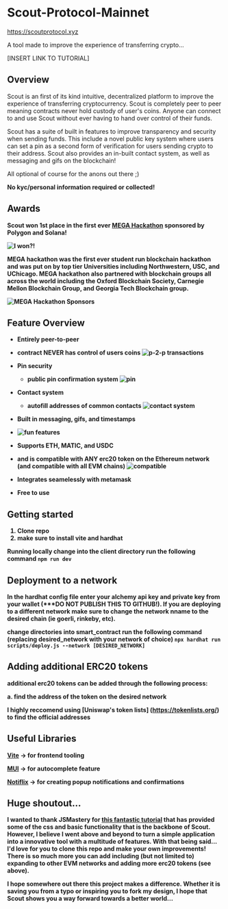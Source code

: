 # Scout-Protocol-Mainnet
https://scoutprotocol.xyz

A tool made to improve the experience of transferring crypto...

[INSERT LINK TO TUTORIAL]

## Overview

Scout is an first of its kind intuitive, decentralized platform to improve the experience of transferring cryptocurrency. Scout is completely peer to peer meaning contracts never hold custody of user's coins. Anyone can connect to and use Scout without ever having to hand over control of their funds.

Scout has a suite of built in features to improve transparency and security when sending funds. This include a novel public key system where users can set a pin as a second form of verification for users sending crypto to their address. Scout also provides an in-built contact system, as well as messaging and gifs on the blockchain! 

All optional of course for the anons out there ;) 

<b>No kyc/personal information required or collected!<b>

## Awards
Scout won 1st place in the first ever [MEGA Hackathon](https://www.megahackathon.com/#Feature6_0) sponsored by Polygon and Solana!

![I won?!](./readme_images/mega.png)

MEGA hackathon was the first ever student run blockchain hackathon and was put on by top tier Universities including Northwestern, USC, and UChicago. MEGA hackathon also partnered with blockchain groups all across the world including the Oxford Blockchain Society, Carnegie Mellon Blockchain Group, and Georgia Tech Blockchain group.


![MEGA Hackathon Sponsors](./readme_images/hackathon_sponsors.png)

## Feature Overview

 * Entirely peer-to-peer
  * contract NEVER has control of users coins
    ![p-2-p transactions](./readme_images/p2p.png)

* Pin security
  * public pin confirmation system
    ![pin](./readme_images/pin.png)
  
* Contact system
  * autofill addresses of common contacts
    ![contact system](./readme_images/contacts.png)
  
 * Built in messaging, gifs, and timestamps
  * ![fun features](./readme_images/transactions.png)
  
 * Supports ETH, MATIC, and USDC
  * and is compatible with ANY erc20 token on the Ethereum network (and compatible with all EVM chains)
  ![compatible](./readme_images/compatible.png)
  
 * Integrates seamelessly with metamask
 * Free to use


## Getting started
1. Clone repo
2. make sure to install vite and hardhat


Running locally
change into the client directory
run the following command
    ```npm run dev```

    
## Deployment to a network
In the hardhat config file enter your alchemy api key and private key from your wallet (***DO NOT PUBLISH THIS TO GITHUB!). If you are deploying to a different network make sure to change the network nname to the desired chain (ie goerli, rinkeby, etc).

change directories into smart_contract 
run the following command (replacing desired_network with your network of choice)
  ```npx hardhat run scripts/deploy.js --network [DESIRED_NETWORK]```


## Adding additional ERC20 tokens
additional erc20 tokens can be added through the following process:

  a. find the address of the token on the desired network 
  
  I highly reccomend using [Uniswap's token lists] (https://tokenlists.org/) to find the official addresses
    

## Useful Libraries
[Vite](https://vitejs.dev/) -> for frontend tooling

[MUI](https://mui.com/) -> for autocomplete feature

[Notiflix](https://notiflix.github.io/) -> for creating popup notifications and confirmations

## Huge shoutout...
I wanted to thank JSMastery for [this fantastic tutorial](https://www.youtube.com/watch?v=Wn_Kb3MR_cU&list=PLoclJQ4TxDnBgL_WQmYpN7OcIAiYRkJCt&index=4) that has provided some of the css and basic functionality that is the backbone of Scout. However, I believe I went above and beyond to turn a simple application into a innovative tool with a multitude of features. With that being said... I'd love for you to clone this repo and make your own improvements! There is so much more you can add including (but not limited to) expanding to other EVM networks and adding more erc20 tokens (see above). 

I hope somewhere out there this project makes a difference. Whether it is saving you from a typo or inspiring you to fork my design, I hope that Scout shows you a way forward towards a better world...






